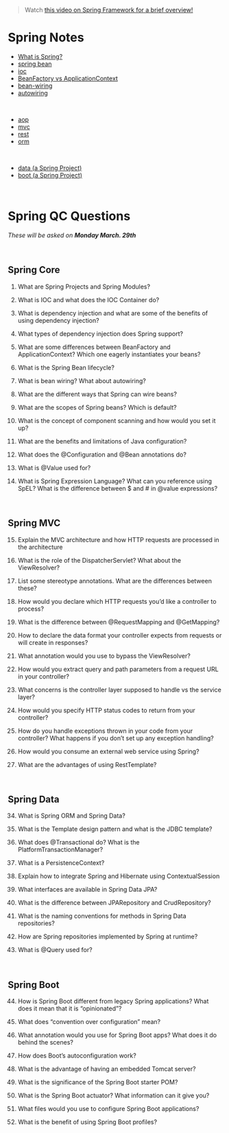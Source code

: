 > Watch [this video on Spring Framework for a brief overview!](https://www.youtube.com/watch?v=gq4S-ovWVlM&ab_channel=JavaBrains)

# Spring Notes
* [What is Spring?](https://github.com/210222-reston-java-msa/demos/blob/main/week5/spring-notes/spring.md)
* [spring bean](https://github.com/210222-reston-java-msa/demos/blob/main/week5/spring-notes/spring-bean.md)
* [ioc](https://github.com/210222-reston-java-msa/demos/blob/main/week5/spring-notes/ioc.md)
* [BeanFactory vs ApplicationContext](https://github.com/210222-reston-java-msa/demos/blob/main/week5/spring-notes/beanfactory-vs-applicationcontext.md)
* [bean-wiring](https://github.com/210222-reston-java-msa/demos/blob/main/week5/spring-notes/bean-wiring.md)
* [autowiring](https://github.com/210222-reston-java-msa/demos/blob/main/week5/spring-notes/autowiring.md)

<br/>

* [aop](https://github.com/210222-reston-java-msa/demos/blob/main/week5/spring-notes/aop.md)
* [mvc](https://github.com/210222-reston-java-msa/demos/blob/main/week5/spring-notes/mvc.md)
* [rest](https://github.com/210222-reston-java-msa/demos/blob/main/week5/spring-notes/rest.md)
* [orm](https://github.com/210222-reston-java-msa/demos/blob/main/week5/spring-notes/orm.md)

<br/>

* [data (a Spring Project)](https://github.com/210222-reston-java-msa/demos/blob/main/week5/spring-notes/spring-projects.md)
* [boot (a Spring Project)](https://github.com/210222-reston-java-msa/demos/blob/main/week5/spring-notes/spring-projects.md)

<br>

# Spring QC Questions
*These will be asked on **Monday March. 29th***

<br>

## Spring Core

1.  What are Spring Projects and Spring Modules?
    
2.  What is IOC and what does the IOC Container do?
    
3.  What is dependency injection and what are some of the benefits of using dependency injection?
    
4.  What types of dependency injection does Spring support?
    
5.  What are some differences between BeanFactory and ApplicationContext? Which one eagerly instantiates your beans?
    
6.  What is the Spring Bean lifecycle?
    
7.  What is bean wiring? What about autowiring?
    
8.  What are the different ways that Spring can wire beans?
    
9.  What are the scopes of Spring beans? Which is default?
    
10.  What is the concept of component scanning and how would you set it up?
    
11.  What are the benefits and limitations of Java configuration?
    
12.  What does the @Configuration and @Bean annotations do?
    
13.  What is @Value used for?
    
14.  What is Spring Expression Language? What can you reference using SpEL? What is the difference between $ and # in @value expressions?
    
<br>

## Spring MVC

15.  Explain the MVC architecture and how HTTP requests are processed in the architecture
    
16.  What is the role of the DispatcherServlet? What about the ViewResolver?
    
17.  List some stereotype annotations. What are the differences between these?
    
18.  How would you declare which HTTP requests you’d like a controller to process?
    
19.  What is the difference between @RequestMapping and @GetMapping?
    
20.  How to declare the data format your controller expects from requests or will create in responses?
    
21.  What annotation would you use to bypass the ViewResolver?
    
22.  How would you extract query and path parameters from a request URL in your controller?
    
23.  What concerns is the controller layer supposed to handle vs the service layer?
    
24.  How would you specify HTTP status codes to return from your controller?
    
25.  How do you handle exceptions thrown in your code from your controller? What happens if you don’t set up any exception handling?
    
26.  How would you consume an external web service using Spring?
    
27.  What are the advantages of using RestTemplate?
    
<br>

## Spring Data

34.  What is Spring ORM and Spring Data?
    
35.  What is the Template design pattern and what is the JDBC template?
    
36.  What does @Transactional do? What is the PlatformTransactionManager?
    
37.  What is a PersistenceContext?
    
38.  Explain how to integrate Spring and Hibernate using ContextualSession
    
39.  What interfaces are available in Spring Data JPA?
    
40.  What is the difference between JPARepository and CrudRepository?
    
41.  What is the naming conventions for methods in Spring Data repositories?
    
42.  How are Spring repositories implemented by Spring at runtime?
    
43.  What is @Query used for?
    
<br>

## Spring Boot

44.  How is Spring Boot different from legacy Spring applications? What does it mean that it is “opinionated”?
    
45.  What does “convention over configuration” mean?
    
46.  What annotation would you use for Spring Boot apps? What does it do behind the scenes?
    
47.  How does Boot’s autoconfiguration work?
    
48.  What is the advantage of having an embedded Tomcat server?
    
49.  What is the significance of the Spring Boot starter POM?
    
50.  What is the Spring Boot actuator? What information can it give you?
    
51.  What files would you use to configure Spring Boot applications?
    
52.  What is the benefit of using Spring Boot profiles?
